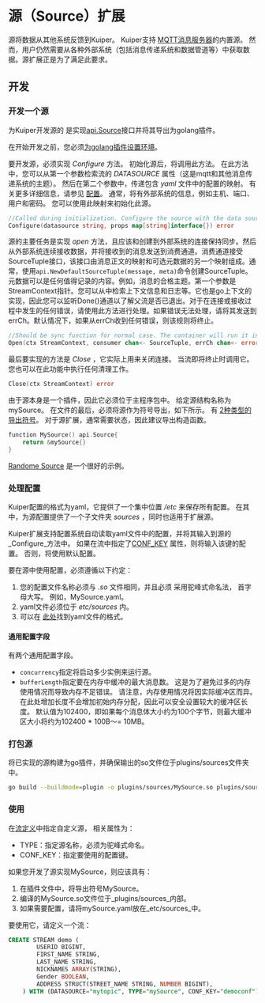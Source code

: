 # 源（Source）扩展 

源将数据从其他系统反馈到Kuiper。 Kuiper支持 [MQTT消息服务器](../rules/sources/mqtt.md)的内置源。 然而，用户仍然需要从各种外部系统（包括消息传递系统和数据管道等）中获取数据。源扩展正是为了满足此要求。

## 开发

### 开发一个源

为Kuiper开发源的 是实现[api.Source](../../../xstream/api/stream.go)接口并将其导出为golang插件。

在开始开发之前，您必须[为golang插件设置环境](overview.md#setup-the-plugin-developing-environment)。

要开发源，必须实现 _Configure_ 方法。 初始化源后，将调用此方法。 在此方法中，您可以从第一个参数检索流的 _DATASOURCE_ 属性（这是mqtt和其他消息传递系统的主题）。 然后在第二个参数中，传递包含 _yaml_ 文件中的配置的映射。 有关更多详细信息，请参见 [配置](#deal-with-configuration)。 通常，将有外部系统的信息，例如主机、端口、用户和密码。 您可以使用此映射来初始化此源。

```go
//Called during initialization. Configure the source with the data source(e.g. topic for mqtt) and the properties read from the yaml 
Configure(datasource string, props map[string]interface{}) error
```

源的主要任务是实现 _open_ 方法，且应该和创建到外部系统的连接保持同步。然后从外部系统连续接收数据，并将接收到的消息发送到消费通道。消费通道接受SourceTuple接口，该接口由消息正文的映射和可选元数据的另一个映射组成。通常，使用`api.NewDefaultSourceTuple(message, meta)`命令创建SourceTuple。元数据可以是任何值得记录的内容。例如，消息的合格主题。第一个参数是StreamContext指针。您可以从中检索上下文信息和日志等。它也是go上下文的实现，因此您可以监听Done()通道以了解父流是否已退出。对于在连接或接收过程中发生的任何错误，请使用此方法进行处理。如果错误无法处理，请将其发送到errCh。默认情况下，如果从errCh收到任何错误，则该规则将终止。

```go
//Should be sync function for normal case. The container will run it in go func
Open(ctx StreamContext, consumer chan<- SourceTuple, errCh chan<- error)
```

最后要实现的方法是 _Close_ ，它实际上用来关闭连接。 当流即将终止时调用它。 您也可以在此功能中执行任何清理工作。

```go
Close(ctx StreamContext) error
```

由于源本身是一个插件，因此它必须位于主程序包中。 给定源结构名称为mySource。 在文件的最后，必须将源作为符号导出，如下所示。 有 [2种类型的导出符号](overview.md#plugin-development)。 对于源扩展，通常需要状态，因此建议导出构造函数。

```go
function MySource() api.Source{
    return &mySource{}
}
```

[Randome Source](../../../plugins/sources/random.go) 是一个很好的示例。

### 处理配置

Kuiper配置的格式为yaml，它提供了一个集中位置 _/etc_ 来保存所有配置。 在其中，为源配置提供了一个子文件夹 _sources_ ，同时也适用于扩展源。

Kuiper扩展支持配置系统自动读取yaml文件中的配置，并将其输入到源的_Configure_方法中。 如果在流中指定了[CONF_KEY](../streams.md#create-stream) 属性，则将输入该键的配置。 否则，将使用默认配置。

要在源中使用配置，必须遵循以下约定：
 1. 您的配置文件名称必须与 _.so_ 文件相同，并且必须 采用驼峰式命名法， 首字母大写。 例如，MySource.yaml。
  2. yaml文件必须位于 _etc/sources_ 内。
  3. 可以在 [此处](../rules/sources/mqtt.md)找到yaml文件的格式。

#### 通用配置字段

有两个通用配置字段。

* ``concurrency``指定将启动多少实例来运行源。
* ``bufferLength``指定要在内存中缓冲的最大消息数。 这是为了避免过多的内存使用情况而导致内存不足错误。 请注意，内存使用情况将因实际缓冲区而异。 在此处增加长度不会增加初始内存分配，因此可以安全设置较大的缓冲区长度。 默认值为102400，即如果每个消息体大小约为100个字节，则最大缓冲区大小将约为102400 * 100B〜= 10MB。

### 打包源
将已实现的源构建为go插件，并确保输出的so文件位于plugins/sources文件夹中。

```bash
go build --buildmode=plugin -o plugins/sources/MySource.so plugins/sources/my_source.go
```

### 使用

在[流定义](../streams.md#create-stream)中指定自定义源， 相关属性为：

- TYPE：指定源名称，必须为驼峰式命名。
- CONF_KEY：指定要使用的配置键。

如果您开发了源实现MySource，则应该具有：
1. 在插件文件中，将导出符号MySource。
2. 编译的MySource.so文件位于_plugins/sources_内部。
3. 如果需要配置，请将mySource.yaml放在_etc/sources_中。

要使用它，请定义一个流：
```sql
CREATE STREAM demo (
		USERID BIGINT,
		FIRST_NAME STRING,
		LAST_NAME STRING,
		NICKNAMES ARRAY(STRING),
		Gender BOOLEAN,
		ADDRESS STRUCT(STREET_NAME STRING, NUMBER BIGINT),
	) WITH (DATASOURCE="mytopic", TYPE="mySource", CONF_KEY="democonf");
```
